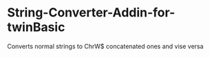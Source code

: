 # String-Converter-Addin-for-twinBasic
Converts normal strings to ChrW$ concatenated ones and vise versa
